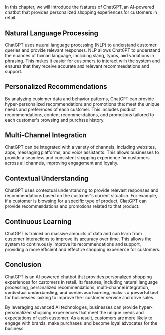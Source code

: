 
In this chapter, we will introduce the features of ChatGPT, an AI-powered chatbot that provides personalized shopping experiences for customers in retail.

Natural Language Processing
---------------------------

ChatGPT uses natural language processing (NLP) to understand customer queries and provide relevant responses. NLP allows ChatGPT to understand the nuances of human language, including slang, typos, and variations in phrasing. This makes it easier for customers to interact with the system and ensures that they receive accurate and relevant recommendations and support.

Personalized Recommendations
----------------------------

By analyzing customer data and behavior patterns, ChatGPT can provide hyper-personalized recommendations and promotions that meet the unique needs and preferences of each customer. This includes product recommendations, content recommendations, and promotions tailored to each customer's browsing and purchase history.

Multi-Channel Integration
-------------------------

ChatGPT can be integrated with a variety of channels, including websites, apps, messaging platforms, and voice assistants. This allows businesses to provide a seamless and consistent shopping experience for customers across all channels, improving engagement and loyalty.

Contextual Understanding
------------------------

ChatGPT uses contextual understanding to provide relevant responses and recommendations based on the customer's current situation. For example, if a customer is browsing for a specific type of product, ChatGPT can provide recommendations and promotions related to that product.

Continuous Learning
-------------------

ChatGPT is trained on massive amounts of data and can learn from customer interactions to improve its accuracy over time. This allows the system to continuously improve its recommendations and support, providing a more efficient and effective shopping experience for customers.

Conclusion
----------

ChatGPT is an AI-powered chatbot that provides personalized shopping experiences for customers in retail. Its features, including natural language processing, personalized recommendations, multi-channel integration, contextual understanding, and continuous learning, make it a powerful tool for businesses looking to improve their customer service and drive sales.

By leveraging advanced AI technologies, businesses can provide hyper-personalized shopping experiences that meet the unique needs and expectations of each customer. As a result, customers are more likely to engage with brands, make purchases, and become loyal advocates for the business.
